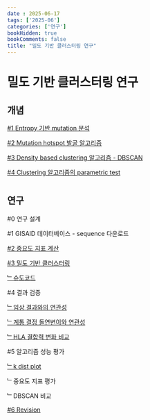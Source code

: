 ```yaml
---
date : 2025-06-17
tags: ['2025-06']
categories: ['연구']
bookHidden: true
bookComments: false
title: "밀도 기반 클러스터링 연구"
---
```


# 밀도 기반 클러스터링 연구

## 개념

[#1 Entropy 기반 mutation 분석](https://yshghid.github.io/docs/study/tech/tech22/)

[#2 Mutation hotspot 발굴 알고리즘](https://yshghid.github.io/docs/study/tech/tech23/)

[#3 Density based clustering 알고리즘 - DBSCAN](https://yshghid.github.io/docs/study/tech/tech24/)

[#4 Clustering 알고리즘의 parametric test](https://yshghid.github.io/docs/study/tech/tech25/)

#

## 연구

#0 연구 설계

#1 GISAID 데이터베이스 - sequence 다운로드

[#2 중요도 지표 계산](https://yshghid.github.io/docs/study/tech/tech30/)

[#3 밀도 기반 클러스터링](https://yshghid.github.io/docs/study/tech/tech29/)

[﹂슈도코드](https://yshghid.github.io/docs/study/tech/tech36/)

#4 결과 검증

[﹂임상 결과와의 연관성](https://yshghid.github.io/docs/study/tech/tech31/)

[﹂계통 결정 돌연변이와 연관성](https://yshghid.github.io/docs/study/tech/tech35/)

[﹂HLA 결합력 변화 비교](https://yshghid.github.io/docs/study/tech/tech37/)

#5 알고리즘 성능 평가

[﹂k dist plot](https://yshghid.github.io/docs/study/tech/tech34/)

﹂중요도 지표 평가

﹂DBSCAN 비교

[#6 Revision](https://yshghid.github.io/docs/study/tech/tech28/)
